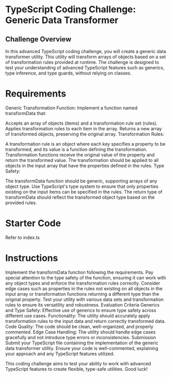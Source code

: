 # TypeScript Coding Challenge: Generic Data Transformer
## Challenge Overview
In this advanced TypeScript coding challenge, you will create a generic data transformer utility. This utility will transform arrays of objects based on a set of transformation rules provided at runtime. The challenge is designed to test your understanding of advanced TypeScript features such as generics, type inference, and type guards, without relying on classes.

# Requirements
Generic Transformation Function: Implement a function named transformData that:

Accepts an array of objects (items) and a transformation rule set (rules).
Applies transformation rules to each item in the array.
Returns a new array of transformed objects, preserving the original array.
Transformation Rules:

A transformation rule is an object where each key specifies a property to be transformed, and its value is a function defining the transformation.
Transformation functions receive the original value of the property and return the transformed value.
The transformation should be applied to all objects in the input array that have the properties defined in the rules.
Type Safety:

The transformData function should be generic, supporting arrays of any object type.
Use TypeScript's type system to ensure that only properties existing on the input items can be specified in the rules.
The return type of transformData should reflect the transformed object type based on the provided rules.

# Starter Code 
Refer to index.ts

# Instructions
Implement the transformData function following the requirements. Pay special attention to the type safety of the function, ensuring it can work with any object types and enforce the transformation rules correctly.
Consider edge cases such as properties in the rules not existing on all objects in the input array or transformation functions returning a different type than the original property.
Test your utility with various data sets and transformation rules to ensure its versatility and robustness.
Evaluation Criteria
Generics and Type Safety: Effective use of generics to ensure type safety across different use cases.
Functionality: The utility should accurately apply transformation rules to the input data and return correctly transformed data.
Code Quality: The code should be clean, well-organized, and properly commented.
Edge Case Handling: The utility should handle edge cases gracefully and not introduce type errors or inconsistencies.
Submission
Submit your TypeScript file containing the implementation of the generic data transformer utility. Ensure your code is well-commented, explaining your approach and any TypeScript features utilized.

This coding challenge aims to test your ability to work with advanced TypeScript features to create flexible, type-safe utilities. Good luck!